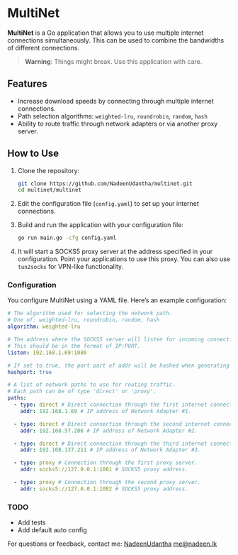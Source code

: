 # MultiNet

**MultiNet** is a Go application that allows you to use multiple internet connections simultaneously. This can be used to combine the bandwidths of different connections.

> **Warning**: Things might break. Use this application with care.

## Features

- Increase download speeds by connecting through multiple internet connections.
- Path selection algorithms: `weighted-lru`, `roundrobin`, `random`, `hash`
- Ability to route traffic through network adapters or via another proxy server.

## How to Use

1. Clone the repository:

   ```bash
   git clone https://github.com/NadeenUdantha/multinet.git
   cd multinet/multinet
   ```

2. Edit the configuration file (`config.yaml`) to set up your internet connections.

3. Build and run the application with your configuration file:

   ```bash
   go run main.go -cfg config.yaml
   ```

4. It will start a SOCKS5 proxy server at the address specified in your configuration. Point your applications to use this proxy. You can also use `tun2socks` for VPN-like functionality.

### Configuration

You configure MultiNet using a YAML file. Here’s an example configuration:

```yaml
# The algorithm used for selecting the network path.
# One of: weighted-lru, roundrobin, random, hash
algorithm: weighted-lru

# The address where the SOCKS5 server will listen for incoming connections.
# This should be in the format of IP:PORT.
listen: 192.168.1.69:1080

# If set to true, the port part of addr will be hashed when generating the address hash key.
hashport: true

# A list of network paths to use for routing traffic.
# Each path can be of type 'direct' or 'proxy'.
paths:
  - type: direct # Direct connection through the first internet connection.
    addr: 192.168.1.69 # IP address of Network Adapter #1.

  - type: direct # Direct connection through the second internet connection.
    addr: 192.168.57.206 # IP address of Network Adapter #2.

  - type: direct # Direct connection through the third internet connection.
    addr: 192.168.137.211 # IP address of Network Adapter #3.

  - type: proxy # Connection through the first proxy server.
    addr: socks5://127.0.0.1:1081 # SOCKS5 proxy address.

  - type: proxy # Connection through the second proxy server.
    addr: socks5://127.0.0.1:1082 # SOCKS5 proxy address.
```

### TODO
- Add tests
- Add default auto config

For questions or feedback, contact me: [NadeenUdantha](https://github.com/NadeenUdantha) me@nadeen.lk
